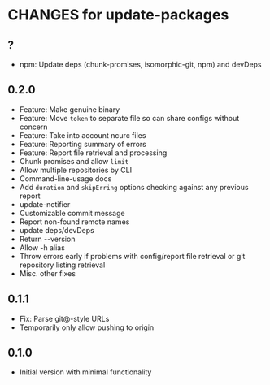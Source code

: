 # CHANGES for update-packages

## ?

- npm: Update deps (chunk-promises, isomorphic-git, npm) and devDeps

## 0.2.0

- Feature: Make genuine binary
- Feature: Move `token` to separate file so can share configs without concern
- Feature: Take into account ncurc files
- Feature: Reporting summary of errors
- Feature: Report file retrieval and processing
- Chunk promises and allow `limit`
- Allow multiple repositories by CLI
- Command-line-usage docs
- Add `duration` and `skipErring` options checking against any previous report
- update-notifier
- Customizable commit message
- Report non-found remote names
- update deps/devDeps
- Return --version
- Allow -h alias
- Throw errors early if problems with config/report file retrieval
    or git repository listing retrieval
- Misc. other fixes

## 0.1.1

- Fix: Parse git@-style URLs
- Temporarily only allow pushing to origin

## 0.1.0

- Initial version with minimal functionality
